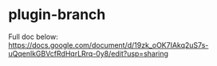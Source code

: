 # plugin-branch
Full doc below:
https://docs.google.com/document/d/19zk_oOK7IAkq2uS7s-uQqenlkGBVcfRdHqrLRrq-0y8/edit?usp=sharing
